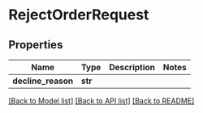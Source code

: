 # RejectOrderRequest

## Properties
Name | Type | Description | Notes
------------ | ------------- | ------------- | -------------
**decline_reason** | **str** |  | 

[[Back to Model list]](../README.md#documentation-for-models) [[Back to API list]](../README.md#documentation-for-api-endpoints) [[Back to README]](../README.md)

